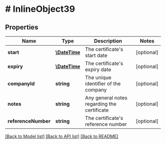 # # InlineObject39

## Properties

Name | Type | Description | Notes
------------ | ------------- | ------------- | -------------
**start** | [**\DateTime**](\DateTime.md) | The certificate&#39;s start date | [optional]
**expiry** | [**\DateTime**](\DateTime.md) | The certificate&#39;s expiry date | [optional]
**companyId** | **string** | The unique identifier of the company | [optional]
**notes** | **string** | Any general notes regarding the certificate | [optional]
**referenceNumber** | **string** | The certificate&#39;s reference number | [optional]

[[Back to Model list]](../../README.md#models) [[Back to API list]](../../README.md#endpoints) [[Back to README]](../../README.md)
